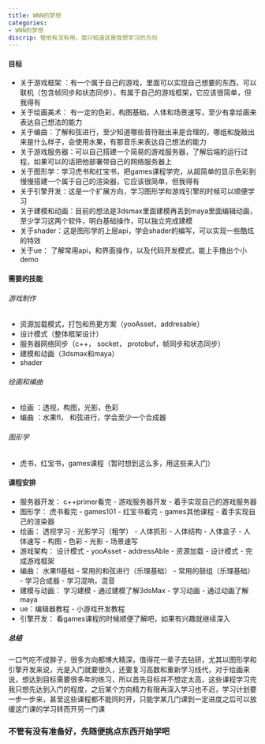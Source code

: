 ```yaml
---
title: WNN的梦想
categories: 
- WNN的梦想
discrip: 管他有没有用，我只知道这是我想学习的方向
---
```

#### 目标
- 关于游戏框架 ：有一个属于自己的游戏，里面可以实现自己想要的东西，可以联机（包含帧同步和状态同步），有属于自己的游戏框架，它应该很简单，但我得有
- 关于绘画美术： 有一定的色彩，构图基础，人体和场景速写，至少有拿绘画来表达自己想法的能力
- 关于编曲：了解和弦进行，至少知道哪些音符敲出来是合理的，哪组和旋敲出来是什么样子，会使用水果，有那音乐来表达自己想法的能力
- 关于游戏服务器：可以自己搭建一个简易的游戏服务器，了解后端的运行过程，如果可以的话把他部署带自己的网络服务器上
- 关于图形学：学习虎书和红宝书，把games课程学完，从超简单的显示色彩到慢慢搭建一个属于自己的渲染器，它应该很简单，但我得有
- 关于引擎开发：这是一个扩展方向，学习图形学和游戏引擎的时候可以顺便学习
- 关于建模和动画：目前的想法是3dsmax里面建模再丢到maya里面编辑动画，至少学习这两个软件，明白基础操作，可以独立完成建模
- 关于shader：这是图形学的上层api，学会shader的编写，可以实现一些酷炫的特效
- 关于ue： 了解常用api，和界面操作，以及代码开发模式，能上手撸出个小demo

#### 需要的技能
###### 游戏制作
- 资源加载模式，打包和热更方案（yooAsset，addresable）
- 设计模式（整体框架设计）
- 服务器网络同步（c++， socket， protobuf，帧同步和状态同步）
- 建模和动画（3dsmax和maya）
- shader
###### 绘画和编曲
- 绘画 ：透视，构图，光影，色彩
- 编曲 ：水果fl， 和弦进行，学会至少一个合成器

###### 图形学
- 虎书，红宝书，games课程（暂时想到这么多，用这些来入门）

#### 课程安排
- 服务器开发： c++primer看完 - 游戏服务器开发 - 着手实现自己的游戏服务器
- 图形学： 虎书看完 - games101 - 红宝书看完 - games其他课程 - 着手实现自己的渲染器
- 绘画： 透视学习 - 光影学习（粗学） - 人体抓形 - 人体结构 - 人体盒子 - 人体速写 - 构图 - 色彩 - 光影 - 场景速写
- 游戏架构： 设计模式 - yooAsset - addressAble - 资源加载 - 设计模式 - 完成游戏框架
- 编曲： 水果fl基础 - 常用的和弦进行（乐理基础） - 常用的鼓组（乐理基础） -  学习合成器 - 学习混响，混音
- 建模与动画： 学习建模 - 通过建模了解3dsMax - 学习动画 - 通过动画了解maya
- ue：编辑器教程 - 小游戏开发教程
- 引擎开发： 看games课程的时候顺便了解吧，如果有兴趣就继续深入
##### 总结
一口气吃不成胖子，很多方向都博大精深，值得花一辈子去钻研，尤其以图形学和引擎开发来说，光是入门就要很久，还要复习高数和重新学习线代，对于绘画来说，想达到目标需要很多年的练习，所以首先目标并不想定太高，这些课程学习完我只想先达到入门的程度，之后某个方向精力有限再深入学习也不迟，学习计划要一步一步来，甚至这些课程都不能同时开，只能学某几门课到一定进度之后可以放缓这门课的学习转而开另一门课
### 不管有没有准备好，先随便挑点东西开始学吧
